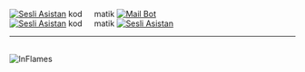 [![Sesli Asistan](https://github-readme-stats.vercel.app/api/pin/?username=InFlames513&repo=Sesli-Asistan&&bg_color=151515&text_color=ffffff)](https://github.com/InFlames513/Sesli-Asistan)
kod&ensp;&ensp;&ensp;matik
[![Mail Bot](https://github-readme-stats.vercel.app/api/pin/?username=InFlames513&repo=Discord-E-posta-Do-rulama-Mail-Form&&bg_color=151515&text_color=ffffff)](https://github.com/InFlames513/Discord-E-posta-Do-rulama-Mail-Form)
<br>
[![Sesli Asistan](https://github-readme-stats.vercel.app/api/pin/?username=InFlames513&repo=Sesli-Asistan&&bg_color=151515&text_color=ffffff)](https://github.com/InFlames513/Sesli-Asistan)
kod&ensp;&ensp;&ensp;matik
[![Sesli Asistan](https://github-readme-stats.vercel.app/api/pin/?username=InFlames513&repo=Sesli-Asistan&&bg_color=151515&text_color=ffffff)](https://github.com/InFlames513/Sesli-Asistan)
<br><hr><br>
![InFlames](https://github-readme-stats.vercel.app/api/top-langs/?username=InFlames513&&title_color=daf7dc&layout=compact&text_color=daf7dc&bg_color=151515)
